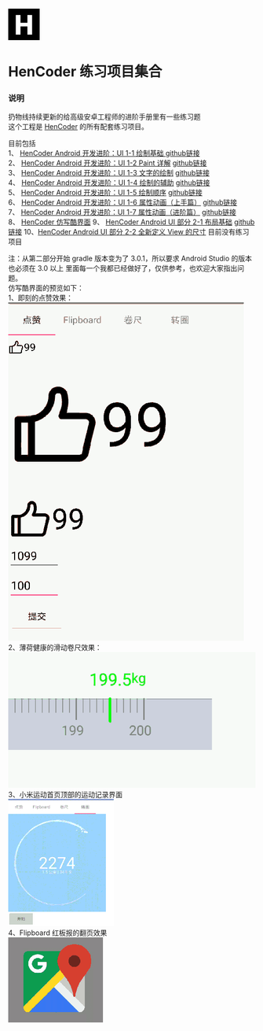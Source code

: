 ![](images/icon.png)

HenCoder 练习项目集合
===

### 说明
扔物线持续更新的给高级安卓工程师的进阶手册里有一些练习题  
这个工程是 [HenCoder](http://hencoder.com/) 的所有配套练习项目。

目前包括  
1、 [HenCoder Android 开发进阶：UI 1-1 绘制基础 ](https://hencoder.com/ui-1-1)    [github链接](https://github.com/hencoder/PracticeDraw1)  
2、 [HenCoder Android 开发进阶：UI 1-2 Paint 详解](http://hencoder.com/ui-1-2)    [github链接](https://github.com/hencoder/PracticeDraw2)  
3、 [HenCoder Android 开发进阶：UI 1-3 文字的绘制](http://hencoder.com/ui-1-3)    [github链接](https://github.com/hencoder/PracticeDraw3)  
4、 [HenCoder Android 开发进阶：UI 1-4 绘制的辅助](http://hencoder.com/ui-1-4)    [github链接](https://github.com/hencoder/PracticeDraw4)  
5、 [HenCoder Android 开发进阶：UI 1-5 绘制顺序](http://hencoder.com/ui-1-5)    [github链接](https://github.com/hencoder/PracticeDraw5)  
6、 [HenCoder Android 开发进阶：UI 1-6 属性动画（上手篇）](http://hencoder.com/ui-1-6)    [github链接](https://github.com/hencoder/PracticeDraw6)  
7、 [HenCoder Android 开发进阶：UI 1-7 属性动画（进阶篇）](http://hencoder.com/ui-1-7)    [github链接](https://github.com/hencoder/PracticeDraw7)  
8、 [HenCoder 仿写酷界面](http://hencoder.com/activity-mock-1/)
9、 [HenCoder Android UI 部分 2-1 布局基础](http://hencoder.com/ui-2-1/)    [github链接](https://github.com/hencoder/PracticeLayout1)
10、[HenCoder Android UI 部分 2-2 全新定义 View 的尺寸](http://hencoder.com/ui-2-2/)    目前没有练习项目

注：从第二部分开始 gradle 版本变为了 3.0.1，所以要求 Android Studio 的版本也必须在 3.0 以上
里面每一个我都已经做好了，仅供参考，也欢迎大家指出问题。  
仿写酷界面的预览如下：  
1、即刻的点赞效果：  
![](images/praise.gif)  
2、薄荷健康的滑动卷尺效果：  
![](images/tape.gif)  
3、小米运动首页顶部的运动记录界面  
![](images/firework.gif)  
4、Flipboard 红板报的翻页效果  
![](images/flipboard.gif)  

